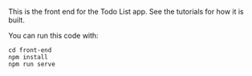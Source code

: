 This is the front end for the Todo List app. See the tutorials for how it
is built.

You can run this code with:

```
cd front-end
npm install
npm run serve
```
